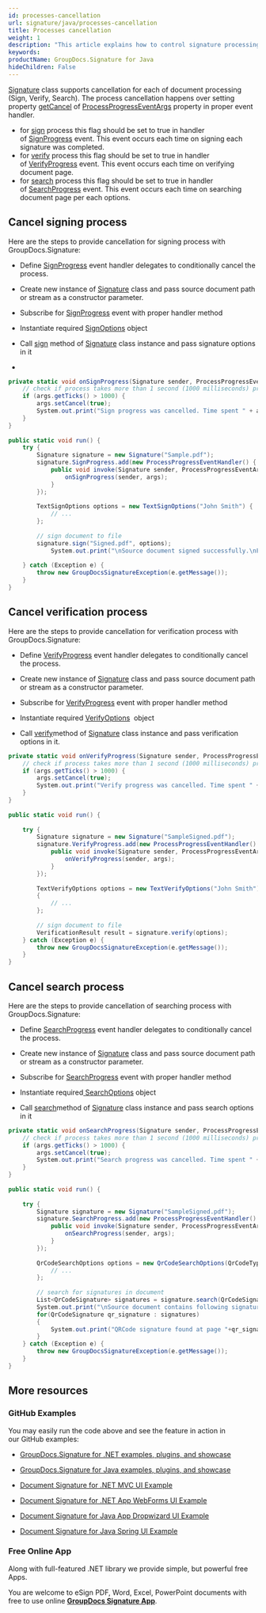 ```yaml
---
id: processes-cancellation
url: signature/java/processes-cancellation
title: Processes cancellation
weight: 1
description: "This article explains how to control signature processing (cancellation) for large documents with GroupDocs.Signature API."
keywords: 
productName: GroupDocs.Signature for Java
hideChildren: False
---
```

[Signature](https://apireference.groupdocs.com/java/signature/com.groupdocs.signature/Signature) class supports cancellation for each of document processing (Sign, Verify, Search). The process cancellation happens over setting property [getCancel](https://apireference.groupdocs.com/java/signature/com.groupdocs.signature.handler.events/ProcessProgressEventArgs#getCancel()) of [ProcessProgressEventArgs](https://apireference.groupdocs.com/java/signature/com.groupdocs.signature.handler.events/ProcessProgressEventArgs) property in proper event handler.

*   for [sign](https://apireference.groupdocs.com/java/signature/com.groupdocs.signature/Signature#sign(java.io.OutputStream,%20com.groupdocs.signature.options.sign.SignOptions)) process this flag should be set to true in handler of [SignProgress](https://apireference.groupdocs.com/java/signature/com.groupdocs.signature/Signature#SignProgress) event. This event occurs each time on signing each signature was completed.
*   for [verify](https://apireference.groupdocs.com/java/signature/com.groupdocs.signature/Signature#verify(com.groupdocs.signature.options.verify.VerifyOptions)) process this flag should be set to true in handler of [VerifyProgress](https://apireference.groupdocs.com/java/signature/com.groupdocs.signature/Signature#VerifyProgress) event. This event occurs each time on verifying document page.
*   for [search](https://apireference.groupdocs.com/java/signature/com.groupdocs.signature/Signature#search(java.lang.Class,%20com.groupdocs.signature.options.search.SearchOptions)) process this flag should be set to true in handler of [SearchProgress](https://apireference.groupdocs.com/java/signature/com.groupdocs.signature/Signature#SearchProgress) event. This event occurs each time on searching document page per each options.  

## Cancel signing process

Here are the steps to provide cancellation for signing process with GroupDocs.Signature:

*   Define [SignProgress](https://apireference.groupdocs.com/java/signature/com.groupdocs.signature/Signature#SignProgress) event handler delegates to conditionally cancel the process.
*   Create new instance of [Signature](https://apireference.groupdocs.com/java/signature/com.groupdocs.signature/Signature) class and pass source document path or stream as a constructor parameter.
    
*   Subscribe for [SignProgress](https://apireference.groupdocs.com/java/signature/com.groupdocs.signature/Signature#SignProgress) event with proper handler method
*   Instantiate required [SignOptions](https://apireference.groupdocs.com/java/signature/com.groupdocs.signature.options.sign/SignOptions) object 
*   Call [sign](https://apireference.groupdocs.com/java/signature/com.groupdocs.signature/Signature#sign(java.io.OutputStream,%20com.groupdocs.signature.options.sign.SignOptions)) method of [Signature](https://apireference.groupdocs.com/java/signature/com.groupdocs.signature/Signature) class instance and pass signature options in it

*     
    

```csharp
private static void onSignProgress(Signature sender, ProcessProgressEventArgs args) {
    // check if process takes more than 1 second (1000 milliseconds) processing cancellation
    if (args.getTicks() > 1000) {
        args.setCancel(true);
        System.out.print("Sign progress was cancelled. Time spent " + args.getTicks() + " mlsec");
    }
}
 
public static void run() {   
    try {
        Signature signature = new Signature("Sample.pdf");
        signature.SignProgress.add(new ProcessProgressEventHandler() {
            public void invoke(Signature sender, ProcessProgressEventArgs args) {
                onSignProgress(sender, args);
            }
        });
 
        TextSignOptions options = new TextSignOptions("John Smith") {
            // ...
        };
 
        // sign document to file
        signature.sign("Signed.pdf", options);
            System.out.print("\nSource document signed successfully.\nFile saved at " + outputFilePath);
 
    } catch (Exception e) {
        throw new GroupDocsSignatureException(e.getMessage());
    }
}
```

## Cancel verification process

Here are the steps to provide cancellation for verification process with GroupDocs.Signature:

*   Define [VerifyProgress](https://apireference.groupdocs.com/java/signature/com.groupdocs.signature/Signature#VerifyProgress) event handler delegates to conditionally cancel the process.
    
*   Create new instance of [Signature](https://apireference.groupdocs.com/java/signature/com.groupdocs.signature/Signature) class and pass source document path or stream as a constructor parameter.
    
*   Subscribe for [VerifyProgress](https://apireference.groupdocs.com/java/signature/com.groupdocs.signature/Signature#VerifyProgress) event with proper handler method  
    
*   Instantiate required [VerifyOptions](https://apireference.groupdocs.com/java/signature/com.groupdocs.signature.options.verify/VerifyOptions)  object   
    
*   Call [verify](https://apireference.groupdocs.com/java/signature/com.groupdocs.signature/Signature#verify(com.groupdocs.signature.options.verify.VerifyOptions))method of [Signature](https://apireference.groupdocs.com/java/signature/com.groupdocs.signature/Signature) class instance and pass verification options in it.
    

  

```csharp
private static void onVerifyProgress(Signature sender, ProcessProgressEventArgs args) {
    // check if process takes more than 1 second (1000 milliseconds) processing cancellation
    if (args.getTicks() > 1000) {
        args.setCancel(true);
        System.out.print("Verify progress was cancelled. Time spent " + args.getTicks() + " mlsec");
    }
}
 
public static void run() {   
 
    try {
        Signature signature = new Signature("SampleSigned.pdf");
        signature.VerifyProgress.add(new ProcessProgressEventHandler() {
            public void invoke(Signature sender, ProcessProgressEventArgs args) {
                onVerifyProgress(sender, args);
            }
        });
 
        TextVerifyOptions options = new TextVerifyOptions("John Smith")
        {
            // ...
        };
 
        // sign document to file
        VerificationResult result = signature.verify(options);
    } catch (Exception e) {
        throw new GroupDocsSignatureException(e.getMessage());
    }
}
```

## Cancel search process

Here are the steps to provide cancellation of searching process with GroupDocs.Signature:

*   Define [SearchProgress](https://apireference.groupdocs.com/java/signature/com.groupdocs.signature/Signature#SearchProgress) event handler delegates to conditionally cancel the process.
    
*   Create new instance of [Signature](https://apireference.groupdocs.com/java/signature/com.groupdocs.signature/Signature) class and pass source document path or stream as a constructor parameter.
    
*   Subscribe for [SearchProgress](https://apireference.groupdocs.com/java/signature/com.groupdocs.signature/Signature#SearchProgress) event with proper handler method  
    
*   Instantiate required[ SearchOptions](https://apireference.groupdocs.com/java/signature/com.groupdocs.signature.options.search/SearchOptions) object   
    
*   Call [search](https://apireference.groupdocs.com/java/signature/com.groupdocs.signature/Signature#search(java.lang.Class,%20com.groupdocs.signature.options.search.SearchOptions))method of [Signature](https://apireference.groupdocs.com/java/signature/com.groupdocs.signature/Signature) class instance and pass search options in it
    

  

```csharp
private static void onSearchProgress(Signature sender, ProcessProgressEventArgs args) {
    // check if process takes more than 1 second (1000 milliseconds) processing cancellation
    if (args.getTicks() > 1000) {
        args.setCancel(true);
        System.out.print("Search progress was cancelled. Time spent " + args.getTicks() + " mlsec");
    }
}
 
public static void run() {   
 
    try {
        Signature signature = new Signature("SampleSigned.pdf");
        signature.SearchProgress.add(new ProcessProgressEventHandler() {
            public void invoke(Signature sender, ProcessProgressEventArgs args) {
                onSearchProgress(sender, args);
            }
        });
 
        QrCodeSearchOptions options = new QrCodeSearchOptions(QrCodeTypes.QR) {
            // ...
        };
 
        // search for signatures in document
        List<QrCodeSignature> signatures = signature.search(QrCodeSignature.class, options);
        System.out.print("\nSource document contains following signatures.");
        for(QrCodeSignature qr_signature : signatures)
        {
            System.out.print("QRCode signature found at page "+qr_signature.getPageNumber()+" with type "+ qr_signature.getEncodeType()+" and text " + qr_signature.getText());
        }
    } catch (Exception e) {
        throw new GroupDocsSignatureException(e.getMessage());
    }
}
```

## More resources

### GitHub Examples 

You may easily run the code above and see the feature in action in our GitHub examples:

*   [GroupDocs.Signature for .NET examples, plugins, and showcase](https://github.com/groupdocs-signature/GroupDocs.Signature-for-.NET)
    
*   [GroupDocs.Signature for Java examples, plugins, and showcase](https://github.com/groupdocs-signature/GroupDocs.Signature-for-Java)
    
*   [Document Signature for .NET MVC UI Example](https://github.com/groupdocs-signature/GroupDocs.Signature-for-.NET-MVC) 
    
*   [Document Signature for .NET App WebForms UI Example](https://github.com/groupdocs-signature/GroupDocs.Signature-for-.NET-WebForms)
    
*   [Document Signature for Java App Dropwizard UI Example](https://github.com/groupdocs-signature/GroupDocs.Signature-for-Java-Dropwizard)
    
*   [Document Signature for Java Spring UI Example](https://github.com/groupdocs-signature/GroupDocs.Signature-for-Java-Spring)
    

### Free Online App 

Along with full-featured .NET library we provide simple, but powerful free Apps.

You are welcome to eSign PDF, Word, Excel, PowerPoint documents with free to use online **[GroupDocs Signature App](https://products.groupdocs.app/signature)**.
